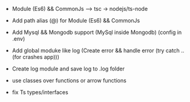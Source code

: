 + Module (Es6) && CommonJs --> tsc -> nodejs/ts-node

+ Add path alias (@) for Module (Es6) && CommonJs

+ Add Mysql && Mongodb support (MySql inside Mongodb) (config in .env)

+ Add global moduke like log (Create error && handle error (try catch .. (for crashes app)))

+ Create log module and save log to .log folder

+ use classes over functions or arrow functions

+ fix Ts types/interfaces